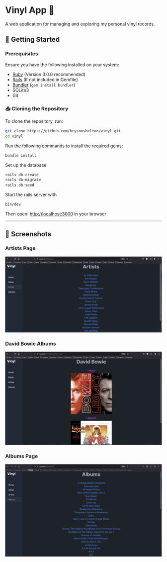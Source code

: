 # Vinyl App 🎵  
A web application for managing and exploring my personal vinyl records.  

## 🚀 Getting Started  

### **Prerequisites**  
Ensure you have the following installed on your system:  
- [Ruby](https://www.ruby-lang.org/) (Version 3.0.0 recommended)  
- [Rails](https://rubyonrails.org/) (If not included in Gemfile)  
- [Bundler](https://bundler.io/) (`gem install bundler`)  
- SQLite3  
- Git  

### **📥 Cloning the Repository**  
To clone the repository, run:  
```sh
git clone https://github.com/brysonshelton/vinyl.git
cd vinyl
```
Run the following commands to install the required gems:
```sh
bundle install
```
Set up the database
```sh
rails db:create
rails db:migrate
rails db:seed
```
Start the rails server with
```sh
bin/dev
```
Then open: [http://localhost:3000](http://localhost:3000) in your browser
***
## 📸 Screenshots  

### Artists Page  
![Artists Page](screenshots/Artists_Page.png)

### David Bowie Albums  
![David Bowie Albums](screenshots/David_Bowie.png)

### Albums Page
![Albums Page](screenshots/Albums_Page.png)